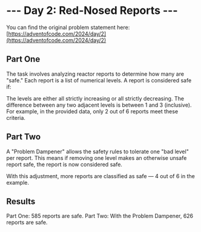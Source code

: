 # --- Day 2: Red-Nosed Reports ---

You can find the original problem statement here: [https://adventofcode.com/2024/day/2](https://adventofcode.com/2024/day/2)

## Part One
The task involves analyzing reactor reports to determine how many are "safe." Each report is a list of numerical levels. A report is considered safe if:

The levels are either all strictly increasing or all strictly decreasing.
The difference between any two adjacent levels is between 1 and 3 (inclusive).
For example, in the provided data, only 2 out of 6 reports meet these criteria.

## Part Two
A "Problem Dampener" allows the safety rules to tolerate one "bad level" per report. This means if removing one level makes an otherwise unsafe report safe, the report is now considered safe.

With this adjustment, more reports are classified as safe — 4 out of 6 in the example.


## Results
Part One: 585 reports are safe.
Part Two: With the Problem Dampener, 626 reports are safe.